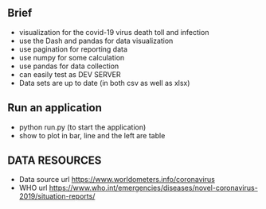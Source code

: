 ## Brief 
- visualization for the covid-19 virus death toll and infection 
- use the Dash and pandas for data visualization
- use pagination for reporting data 
- use numpy for some calculation  
- use pandas for data collection 
- can easily test as DEV SERVER 
- Data sets are up to date (in both csv as well as xlsx)

## Run an application 
- python run.py (to start the application)
- show to plot in bar, line and the left are table

## DATA RESOURCES 
- Data source url https://www.worldometers.info/coronavirus
- WHO url https://www.who.int/emergencies/diseases/novel-coronavirus-2019/situation-reports/



